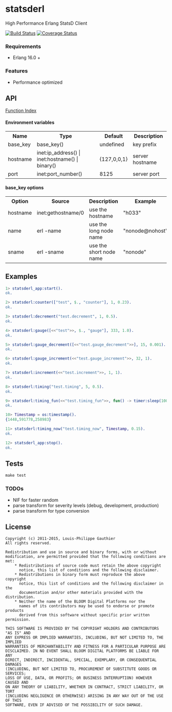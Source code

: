 # statsderl

High Performance Erlang StatsD Client

[![Build Status](https://travis-ci.org/lpgauth/statsderl.svg?branch=master)](https://travis-ci.org/lpgauth/statsderl)
[![Coverage Status](https://coveralls.io/repos/github/lpgauth/statsderl/badge.svg?branch=master)](https://coveralls.io/github/lpgauth/statsderl?branch=master)

### Requirements

* Erlang 16.0 +

### Features

* Performance optimized

## API
<a href="https://github.com/lpgauth/statsderl/blob/master/doc/statsderl.md#index" class="module">Function Index</a>

#### Environment variables

<table width="100%">
  <theader>
    <th>Name</th>
    <th>Type</th>
    <th>Default</th>
    <th>Description</th>
  </theader>
  <tr>
    <td>base_key</td>
    <td>base_key()</td>
    <td>undefined</td>
    <td>key prefix</td>
  </tr>
  <tr>
    <td>hostname</td>
    <td>inet:ip_address() | inet:hostname() | binary()</td>
    <td>{127,0,0,1}</td>
    <td>server hostname</td>
  </tr>
  <tr>
    <td>port</td>
    <td>inet:port_number()</td>
    <td>8125</td>
    <td>server port</td>
  </tr>
</table>

#### base_key options

<table width="100%">
  <theader>
    <th>Option</th>
    <th>Source</th>
    <th>Description</th>
    <th>Example</th>
  </theader>
  <tr>
    <td>hostname</td>
    <td>inet:gethostname/0</td>
    <td>use the hostname</td>
    <td>"h033"</td>
  </tr>
  <tr>
    <td>name</td>
    <td>erl -name</td>
    <td>use the long node name</td>
    <td>"nonode@nohost"</td>
  </tr>
  <tr>
    <td>sname</td>
    <td>erl -sname</td>
    <td>use the short node name</td>
    <td>"nonode"</td>
  </tr>
</table>

## Examples

```erlang
1> statsderl_app:start().
ok.

2> statsderl:counter(["test", $., "counter"], 1, 0.23).
ok.

3> statsderl:decrement("test.decrement", 1, 0.5).
ok.

4> statsderl:gauge([<<"test">>, $., "gauge"], 333, 1.0).
ok.

5> statsderl:gauge_decrement([<<"test.gauge_decrement">>], 15, 0.001).
ok.

6> statsderl:gauge_increment(<<"test.gauge_increment">>, 32, 1).
ok.

7> statsderl:increment(<<"test.increment">>, 1, 1).
ok.

8> statsderl:timing("test.timing", 5, 0.5).
ok.

9> statsderl:timing_fun(<<"test.timing_fun">>, fun() -> timer:sleep(100) end, 0.5).
ok.

10> Timestamp = os:timestamp().
{1448,591778,258983}

11> statsderl:timing_now("test.timing_now", Timestamp, 0.15).
ok.

12> statsderl_app:stop().
ok.
```

## Tests

```makefile
make test
```

### TODOs

* NIF for faster random
* parse transform for severity levels (debug, development, production)
* parse transform for type conversion

## License

```license
Copyright (c) 2011-2015, Louis-Philippe Gauthier
All rights reserved.

Redistribution and use in source and binary forms, with or without
modification, are permitted provided that the following conditions are met:
    * Redistributions of source code must retain the above copyright
      notice, this list of conditions and the following disclaimer.
    * Redistributions in binary form must reproduce the above copyright
      notice, this list of conditions and the following disclaimer in the
      documentation and/or other materials provided with the distribution.
    * Neither the name of the BLOOM Digital Platforms nor the
      names of its contributors may be used to endorse or promote products
      derived from this software without specific prior written permission.

THIS SOFTWARE IS PROVIDED BY THE COPYRIGHT HOLDERS AND CONTRIBUTORS "AS IS" AND
ANY EXPRESS OR IMPLIED WARRANTIES, INCLUDING, BUT NOT LIMITED TO, THE IMPLIED
WARRANTIES OF MERCHANTABILITY AND FITNESS FOR A PARTICULAR PURPOSE ARE
DISCLAIMED. IN NO EVENT SHALL BLOOM DIGITAL PLATFORMS BE LIABLE FOR ANY
DIRECT, INDIRECT, INCIDENTAL, SPECIAL, EXEMPLARY, OR CONSEQUENTIAL DAMAGES
(INCLUDING, BUT NOT LIMITED TO, PROCUREMENT OF SUBSTITUTE GOODS OR SERVICES;
LOSS OF USE, DATA, OR PROFITS; OR BUSINESS INTERRUPTION) HOWEVER CAUSED AND
ON ANY THEORY OF LIABILITY, WHETHER IN CONTRACT, STRICT LIABILITY, OR TORT
(INCLUDING NEGLIGENCE OR OTHERWISE) ARISING IN ANY WAY OUT OF THE USE OF THIS
SOFTWARE, EVEN IF ADVISED OF THE POSSIBILITY OF SUCH DAMAGE.
```
